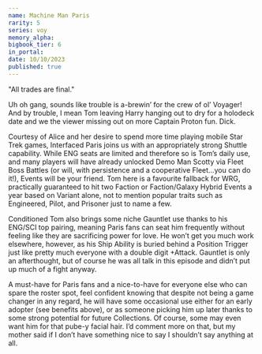 ```yaml
---
name: Machine Man Paris
rarity: 5
series: voy
memory_alpha:
bigbook_tier: 6
in_portal:
date: 10/10/2023
published: true
---
```


"All trades are final."

Uh oh gang, sounds like trouble is a-brewin’ for the crew of ol’ Voyager! And by trouble, I mean Tom leaving Harry hanging out to dry for a holodeck date and we the viewer missing out on more Captain Proton fun. Dick.


Courtesy of Alice and her desire to spend more time playing mobile Star Trek games, Interfaced Paris joins us with an appropriately strong Shuttle capability. While ENG seats are limited and therefore so is Tom’s daily use, and many players will have already unlocked Demo Man Scotty via Fleet Boss Battles (or will, with persistence and a cooperative Fleet…you can do it!), Events will be your friend. Tom here is a favourite fallback for WRG, practically guaranteed to hit two Faction or Faction/Galaxy Hybrid Events a year based on Variant alone, not to mention popular traits such as Engineered, Pilot, and Prisoner just to name a few.

Conditioned Tom also brings some niche Gauntlet use thanks to his ENG/SCI top pairing, meaning Paris fans can seat him frequently without feeling like they are sacrificing power for love. He won’t get you much work elsewhere, however, as his Ship Ability is buried behind a Position Trigger just like pretty much everyone with a double digit +Attack. Gauntlet is only an afterthought, but of course he was all talk in this episode and didn’t put up much of a fight anyway.

A must-have for Paris fans and a nice-to-have for everyone else who can spare the roster spot, feel confident knowing that despite not being a game changer in any regard, he will have some occasional use either for an early adopter (see benefits above), or as someone picking him up later thanks to some strong potential for future Collections. Of course, some may even want him for that pube-y facial hair. I’d comment more on that, but my mother said if I don’t have something nice to say I shouldn’t say anything at all.

